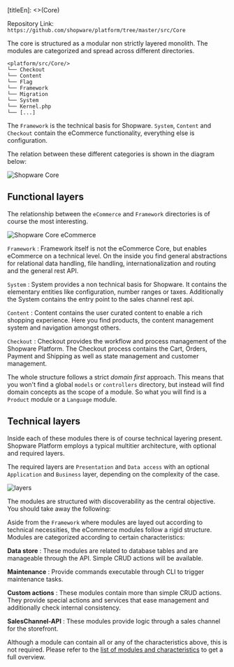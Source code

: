 [titleEn]: <>(Core)

Repository Link: `https://github.com/shopware/platform/tree/master/src/Core`

The core is structured as a modular non strictly layered monolith. The modules are categorized and spread across different directories. 

```
<platform/src/Core/>
└── Checkout
└── Content
└── Flag
└── Framework
└── Migration
└── System
└── Kernel.php
└── [...]
```

The `Framework` is the technical basis for Shopware. `System`, `Content` and `Checkout` contain the eCommerce functionality, everything else is configuration.

The relation between these different categories is shown in the diagram below:

![Shopware Core](./dist/core-component.svg)


## Functional layers

The relationship between the `eCommerce` and `Framework` directories is of course the most interesting. 

![Shopware Core eCommerce](./dist/core-component-eCommerce.svg)

`Framework`
 : Framework itself is not the eCommerce Core, but enables eCommerce on a technical level. On the inside you find general abstractions for relational data handling, file handling, internationalization and routing and the general rest API. 

`System`
 : System provides a non technical basis for Shopware. It contains the elementary entities like configuration, number ranges or taxes. Additionally the System contains the entry point to the sales channel rest api.
 
`Content`
 : Content contains the user curated content to enable a rich shopping experience. Here you find products, the content management system and navigation amongst others.
    
`Checkout`
 : Checkout provides the workflow and process management of the Shopware Platform. The Checkout process contains the Cart, Orders, Payment and Shipping as well as state management and customer management.
 
 The whole structure follows a strict *domain first* approach. This means that you won't find a global `models` or `controllers` directory, but instead will find domain concepts as the scope of a module. So what you will find is a `Product` module or a `Language` module.
 
 ## Technical layers
 
 Inside each of these modules there is of course technical layering present. Shopware Platform employs a typical multitier architecture, with optional and required layers.
  
The required layers are `Presentation` and `Data access` with an optional `Application` and `Business` layer,  depending on the complexity of the case.
  
  ![layers](./dist/core-component-module-layers.svg) 
 
 The modules are structured with discoverability as the central objective. You should take away the following:
 
 Aside from the `Framework` where modules are layed out according to technical necessities, the eCommerce modules follow a rigid structure. Modules are categorized according to certain characteristics:
 
 **Data store**
  : These modules are related to database tables and are manageable through the API. Simple CRUD actions will be available.
  
**Maintenance**
  : Provide commands executable through CLI to trigger maintenance tasks.
  
**Custom actions**
  : These modules contain more than simple CRUD actions. They provide special actions and services that ease management and additionally check internal consistency.
  
**SalesChannel-API**
 : These modules provide logic through a sales channel for the storefront.

Although a module can contain all or any of the characteristics above, this is not required. Please refer to the [list of modules and characteristics](./10-modules.md) to get a full overview.
